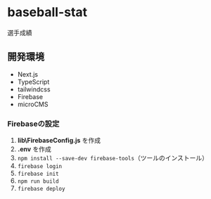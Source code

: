 # baseball-stat
選手成績

## 開発環境
- Next.js
- TypeScript
- tailwindcss 
- Firebase
- microCMS

### Firebaseの設定
1. **lib\FirebaseConfig.js** を作成
1. **.env** を作成
1. `npm install --save-dev firebase-tools`（ツールのインストール）
1. `firebase login`
1. `firebase init`
1. `npm run build`
1. `firebase deploy`


